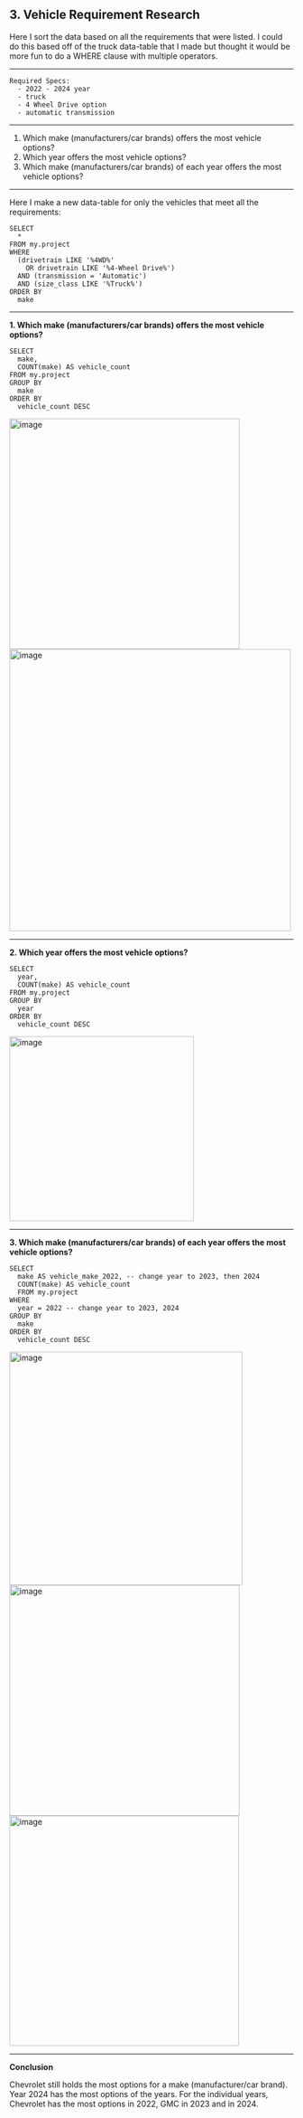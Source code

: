 ## 3. Vehicle Requirement Research

Here I sort the data based on all the requirements that were listed. 
I could do this based off of the truck data-table that I made but thought it would be more fun to do a WHERE clause with multiple operators.

-----
```
Required Specs:
  - 2022 - 2024 year
  - truck
  - 4 Wheel Drive option
  - automatic transmission
```
-----
1. Which make (manufacturers/car brands) offers the most vehicle options?
2. Which year offers the most vehicle options?
3. Which make (manufacturers/car brands) of each year offers the most vehicle options?

-----

Here I make a new data-table for only the vehicles that meet all the requirements:
```
SELECT  
  *
FROM my.project 
WHERE
  (drivetrain LIKE '%4WD%'
    OR drivetrain LIKE '%4-Wheel Drive%')
  AND (transmission = 'Automatic')
  AND (size_class LIKE '%Truck%')
ORDER BY
  make
```
-----
**1. Which make (manufacturers/car brands) offers the most vehicle options?**

```
SELECT  
  make,
  COUNT(make) AS vehicle_count
FROM my.project 
GROUP BY
  make
ORDER BY
  vehicle_count DESC
```
<img width="408" alt="image" src="https://github.com/user-attachments/assets/565e30b9-f1da-4d1f-8c67-846bf818042b">

<img width="499" alt="image" src="https://github.com/user-attachments/assets/52105dc6-9b93-4920-9d62-e5c0b479edf8">

-----
**2. Which year offers the most vehicle options?**

```
SELECT  
  year,
  COUNT(make) AS vehicle_count
FROM my.project 
GROUP BY
  year
ORDER BY
  vehicle_count DESC
```
<img width="327" alt="image" src="https://github.com/user-attachments/assets/a9225bb8-3394-4d7e-8bc7-fd4bccacbbcf">

-----
**3. Which make (manufacturers/car brands) of each year offers the most vehicle options?**

```
SELECT  
  make AS vehicle_make_2022, -- change year to 2023, then 2024
  COUNT(make) AS vehicle_count
  FROM my.project 
WHERE
  year = 2022 -- change year to 2023, 2024
GROUP BY 
  make
ORDER BY
  vehicle_count DESC
```
<img width="413" alt="image" src="https://github.com/user-attachments/assets/b4f99b8e-75d2-4233-8b95-c3bfc598b468">
<img width="408" alt="image" src="https://github.com/user-attachments/assets/e690a61f-0bd9-4e6c-a8f5-04e69dbb9a8e">
<img width="407" alt="image" src="https://github.com/user-attachments/assets/1eeeb437-26fe-4d2b-9188-c4c26a401e4f">

-----
**Conclusion**

Chevrolet still holds the most options for a make (manufacturer/car brand).
Year 2024 has the most options of the years.
For the individual years, Chevrolet has the most options in 2022, GMC in 2023 and in 2024.
